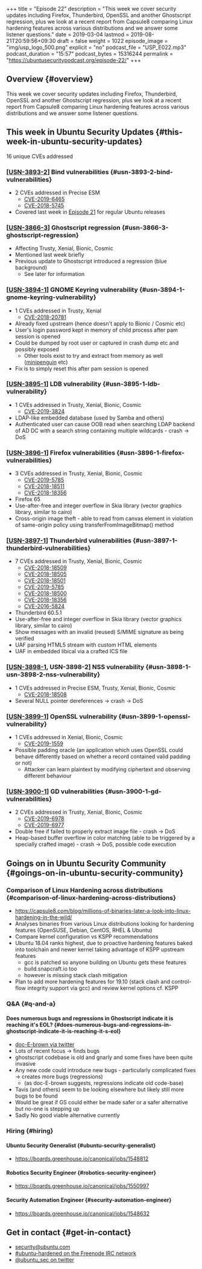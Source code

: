 +++
title = "Episode 22"
description = "This week we cover security updates including Firefox, Thunderbird, OpenSSL and another Ghostscript regression, plus we look at a recent report from Capsule8 comparing Linux hardening features across various distributions and we answer some listener questions."
date = 2019-03-04
lastmod = 2019-08-21T20:59:56+09:30
draft = false
weight = 1022
episode_image = "img/usp_logo_500.png"
explicit = "no"
podcast_file = "USP_E022.mp3"
podcast_duration = "15:57"
podcast_bytes = 15316244
permalink = "https://ubuntusecuritypodcast.org/episode-22/"
+++

## Overview {#overview}

This week we cover security updates including Firefox, Thunderbird, OpenSSL and another Ghostscript regression, plus we look at a recent report from Capsule8 comparing Linux hardening features across various distributions and we answer some listener questions.


## This week in Ubuntu Security Updates {#this-week-in-ubuntu-security-updates}

16 unique CVEs addressed


### [[USN-3893-2](https://usn.ubuntu.com/3893-2/)] Bind vulnerabilities {#usn-3893-2-bind-vulnerabilities}

-   2 CVEs addressed in Precise ESM
    -   [CVE-2019-6465](https://people.canonical.com/~ubuntu-security/cve/CVE-2019-6465)
    -   [CVE-2018-5745](https://people.canonical.com/~ubuntu-security/cve/CVE-2018-5745)
-   Covered last week in [Episode 21](https://ubuntusecuritypodcast.org/episode-21/) for regular Ubuntu releases


### [[USN-3866-3](https://usn.ubuntu.com/3866-3/)] Ghostscript regression {#usn-3866-3-ghostscript-regression}

-   Affecting Trusty, Xenial, Bionic, Cosmic
-   Mentioned last week briefly
-   Previous update to Ghostscript introduced a regression (blue background)
    -   See later for information


### [[USN-3894-1](https://usn.ubuntu.com/3894-1/)] GNOME Keyring vulnerability {#usn-3894-1-gnome-keyring-vulnerability}

-   1 CVEs addressed in Trusty, Xenial
    -   [CVE-2018-20781](https://people.canonical.com/~ubuntu-security/cve/CVE-2018-20781)
-   Already fixed upstream (hence doesn't apply to Bionic / Cosmic etc)
-   User's login password kept in memory of child process after pam session is opened
-   Could be dumped by root user or captured in crash dump etc and possibly exposed
    -   Other tools exist to try and extract from memory as well ([minipenguin](https://github.com/huntergregal/mimipenguin) etc)
-   Fix is to simply reset this after pam session is opened


### [[USN-3895-1](https://usn.ubuntu.com/3895-1/)] LDB vulnerability {#usn-3895-1-ldb-vulnerability}

-   1 CVEs addressed in Trusty, Xenial, Bionic, Cosmic
    -   [CVE-2019-3824](https://people.canonical.com/~ubuntu-security/cve/CVE-2019-3824)
-   LDAP-like embedded database (used by Samba and others)
-   Authenticated user can cause OOB read when searching LDAP backend of AD DC with a search string containing multiple wildcards - crash -> DoS


### [[USN-3896-1](https://usn.ubuntu.com/3896-1/)] Firefox vulnerabilities {#usn-3896-1-firefox-vulnerabilities}

-   3 CVEs addressed in Trusty, Xenial, Bionic, Cosmic
    -   [CVE-2019-5785](https://people.canonical.com/~ubuntu-security/cve/CVE-2019-5785)
    -   [CVE-2018-18511](https://people.canonical.com/~ubuntu-security/cve/CVE-2018-18511)
    -   [CVE-2018-18356](https://people.canonical.com/~ubuntu-security/cve/CVE-2018-18356)
-   Firefox 65
-   Use-after-free and integer overflow in Skia library (vector graphics library, similar to cairo)
-   Cross-origin image theft - able to read from canvas element in violation of same-origin policy using transferFromImageBitmap() method


### [[USN-3897-1](https://usn.ubuntu.com/3897-1/)] Thunderbird vulnerabilities {#usn-3897-1-thunderbird-vulnerabilities}

-   7 CVEs addressed in Trusty, Xenial, Bionic, Cosmic
    -   [CVE-2018-18509](https://people.canonical.com/~ubuntu-security/cve/CVE-2018-18509)
    -   [CVE-2018-18505](https://people.canonical.com/~ubuntu-security/cve/CVE-2018-18505)
    -   [CVE-2018-18501](https://people.canonical.com/~ubuntu-security/cve/CVE-2018-18501)
    -   [CVE-2019-5785](https://people.canonical.com/~ubuntu-security/cve/CVE-2019-5785)
    -   [CVE-2018-18500](https://people.canonical.com/~ubuntu-security/cve/CVE-2018-18500)
    -   [CVE-2018-18356](https://people.canonical.com/~ubuntu-security/cve/CVE-2018-18356)
    -   [CVE-2016-5824](https://people.canonical.com/~ubuntu-security/cve/CVE-2016-5824)
-   Thunderbird 60.5.1
-   Use-after-free and integer overflow in Skia library (vector graphics library, similar to cairo)
-   Show messages with an invalid (reused) S/MIME signature as being verified
-   UAF parsing HTML5 stream with custom HTML elements
-   UAF in embedded libical via a crafted ICS file


### [[USN-3898-1](https://usn.ubuntu.com/3898-1/), USN-3898-2] NSS vulnerability {#usn-3898-1-usn-3898-2-nss-vulnerability}

-   1 CVEs addressed in Precise ESM, Trusty, Xenial, Bionic, Cosmic
    -   [CVE-2018-18508](https://people.canonical.com/~ubuntu-security/cve/CVE-2018-18508)
-   Several NULL pointer dereferences -> crash -> DoS


### [[USN-3899-1](https://usn.ubuntu.com/3899-1/)] OpenSSL vulnerability {#usn-3899-1-openssl-vulnerability}

-   1 CVEs addressed in Xenial, Bionic, Cosmic
    -   [CVE-2019-1559](https://people.canonical.com/~ubuntu-security/cve/CVE-2019-1559)
-   Possible padding oracle (an application which uses OpenSSL could behave differently based on whether a record contained valid padding or not)
    -   Attacker can learn plaintext by modifying ciphertext and observing different behaviour


### [[USN-3900-1](https://usn.ubuntu.com/3900-1/)] GD vulnerabilities {#usn-3900-1-gd-vulnerabilities}

-   2 CVEs addressed in Trusty, Xenial, Bionic, Cosmic
    -   [CVE-2019-6978](https://people.canonical.com/~ubuntu-security/cve/CVE-2019-6978)
    -   [CVE-2019-6977](https://people.canonical.com/~ubuntu-security/cve/CVE-2019-6977)
-   Double free if failed to properly extract image file - crash -> DoS
-   Heap-based buffer overflow in color matching (able to be triggered by a specially crafted image) - crash -> DoS, possible code execution


## Goings on in Ubuntu Security Community {#goings-on-in-ubuntu-security-community}


### Comparison of Linux Hardening across distributions {#comparison-of-linux-hardening-across-distributions}

-   <https://capsule8.com/blog/millions-of-binaries-later-a-look-into-linux-hardening-in-the-wild/>
-   Analyses binaries from various Linux distributions looking for hardening features (OpenSUSE, Debian, CentOS, RHEL & Ubuntu)
-   Compare kernel configuration vs KSPP recommendations
-   Ubuntu 18.04 ranks highest, due to proactive hardening features baked into toolchain and newer kernel taking advantage of KSPP upstream features
    -   gcc is patched so anyone building on Ubuntu gets these features
    -   build.snapcraft.io too
    -   however is missing stack clash mitigation
-   Plan to add more hardening features for 19.10 (stack clash and control-flow integrity support via gcc) and review kernel options cf. KSPP


### Q&A {#q-and-a}


#### Does numerous bugs and regressions in Ghostscript indicate it is reaching it's EOL? {#does-numerous-bugs-and-regressions-in-ghostscript-indicate-it-is-reaching-it-s-eol}

-   [doc-E-brown via twitter](https://twitter.com/docEbrown1/status/1101452172196163585)
-   Lots of recent focus -> finds bugs
-   ghostscript codebase is old and gnarly and some fixes have been quite invasive
-   Any new code could introduce new bugs - particularly complicated fixes -> creates more bugs (regressions)
    -   (as doc-E-brown suggests, regressions indicate old code-base)
-   Tavis (and others) seem to be looking elsewhere but likely still more bugs to be found
-   Would be great if GS could either be made safer or a safer alternative but no-one is stepping up
-   Sadly No good viable alternative currently


### Hiring {#hiring}


#### Ubuntu Security Generalist {#ubuntu-security-generalist}

-   <https://boards.greenhouse.io/canonical/jobs/1548812>


#### Robotics Security Engineer {#robotics-security-engineer}

-   <https://boards.greenhouse.io/canonical/jobs/1550997>


#### Security Automation Engineer {#security-automation-engineer}

-   <https://boards.greenhouse.io/canonical/jobs/1548632>


## Get in contact {#get-in-contact}

-   [security@ubuntu.com](mailto:security@ubuntu.com)
-   [#ubuntu-hardened on the Freenode IRC network](http://webchat.freenode.net/#ubuntu-hardened)
-   [@ubuntu\_sec on twitter](https://twitter.com/ubuntu%5Fsec)